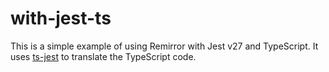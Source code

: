 # with-jest-ts

This is a simple example of using Remirror with Jest v27 and TypeScript. It uses [ts-jest](https://www.npmjs.com/package/ts-jest) to translate the TypeScript code.

